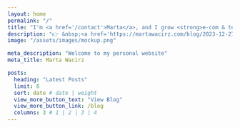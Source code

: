 ```yaml
---
layout: home
permalink: "/"
title: "I'm <a href='/contact'>Marta</a>, and I grow <strong>e-com & tech companies</strong> profitably with affiliate marketing. 🚀"
description: "👉 &nbsp;<a href='https://martawacirz.com/blog/2023-12-27-affiliate-marketing-for-DTC-brand/'>affiliate marketing</a><br> 👉&nbsp;<a href='https://martawacirz.com/blog/2024-04-01-digital-PR/'> performance PR</a>"
image: "/assets/images/mockup.png"

meta_description: "Welcome to my personal website"
meta_title: Marta Wacirz

posts:
  heading: "Latest Posts"
  limit: 6
  sort: date # date | weight
  view_more_button_text: "View Blog"
  view_more_button_link: /blog
  columns: 3 # 1 | 2 | 3 | 4
---
```

